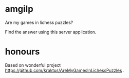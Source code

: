 # amgilp

Are my games in lichess puzzles?

Find the answer using this server application.

# honours

Based on wonderful project https://github.com/kraktus/AreMyGamesInLichessPuzzles .

